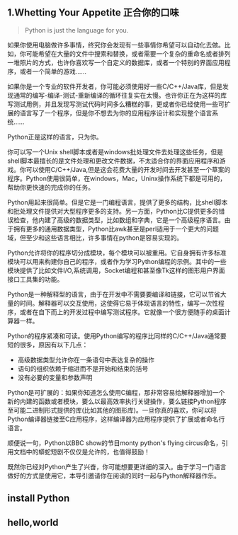 ## 1.Whetting Your Appetite 正合你的口味
> Python is just the language for you.

如果你使用电脑做许多事情，终究你会发现有一些事情你希望可以自动化去做。比如，你可能希望在大量的文件中搜索和替换，或者需要一个复杂的重命名或者排列一堆照片的方式，也许你喜欢写一个自定义的数据库，或者一个特别的界面应用程序，或者一个简单的游戏......  

如果你是一个专业的软件开发者，你可能必须使用好一些C/C++/Java库，但是发现通常的编写-编译-测试-重新编译的循环往复实在太慢。也许你正在为这样的库写测试用例，并且发现写测试代码时间多么糟糕的事，更或者你已经使用一些可扩展的语言写了一个程序，但是你不想去为你的应用程序设计和实现整个语言系统......  

Python正是这样的语言，只为你。   

你可以写一个Unix shell脚本或者是windows批处理文件去处理这些任务，但是shell脚本最擅长的是文件处理和更改文件数据，不太适合你的界面应用程序和游戏。你可以使用C/C++/Java,但是这会花费大量的开发时间去开发甚至一个草案的程序。Python使用很简单，在windows，Mac，Uninx操作系统下都是可用的，帮助你更快速的完成你的任务。  

Python用起来很简单。但是它是一门编程语言，提供了更多的结构，比shell脚本和批处理文件提供对大型程序更多的支持。另一方面，Python比C提供更多的错误检查，他内建了高级的数据类型，比如数组和字典，它是一个高级程序语言。由于拥有更多的通用数据类型，Python比awk甚至是perl适用于一个更大的问题域，但至少和这些语言相比，许多事情在python是容易实现的。  

Python允许将你的程序切分成模块，每个模块可以被重用。它自身拥有许多标准模块可以用来构建你自己的程序，或者作为学习Python编程的示例。其中的一些模块提供了比如文件I/O,系统调用，Socket编程和甚至像Tk这样的图形用户界面接口工具集的功能。  

Python是一种解释型的语言，由于在开发中不需要要编译和链接，它可以节省大量的时间。解释器可以交互使用，这使得它易于体现语言的特性，编写一次性程序，或者在自下而上的开发过程中编写测试程序。它就像一个很方便随手的桌面计算器一样。  

Python的程序紧凑和可读。使用Python编写的程序比同样的C/C++/Java通常要短的很多，原因有以下几点：  
* 高级数据类型允许你在一条语句中表达复杂的操作  
* 语句的组织依赖于缩进而不是开始和结束的括号  
* 没有必要的变量和参数声明 

Python是可扩展的：如果你知道怎么使用C编程，那非常容易给解释器增加一个新的内建的函数或者模块，要么以最高效率执行关键操作，要么链接Python程序至可能二进制形式提供的库(比如其他的图形库)。一旦你真的喜欢，你可以将Python编译器链接至C应用程序，这样编译器为应用程序提供了扩展或者命名行语言。  

顺便说一句，Python以BBC show的节目monty python's flying circus命名，引用文档中的蟒蛇短剧不仅仅是允许的，也值得鼓励！  

既然你已经对Python产生了兴奋，你可能想要更详细的深入。由于学习一门语言做好的方式是使用它，本导引邀请你在阅读的同时一起与Python解释器作乐。  

## install Python
## hello,world

## 
